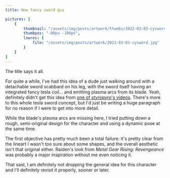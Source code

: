 ```yaml
---
title: New fancy sword guy

pictures: [
	{
		thumbnail: "/assets/img/posts/artwork/thumbs/2022-03-03-cysword.jpg",
		thumbpos: "-80px -100px",
		lowres: {
			file: "/assets/img/posts/artwork/2022-03-03-cysword.jpg"
		}
	}
]
---
```

The title says it all.

For quite a while, I've had this idea of a dude just walking around with a detachable sword scabbard on his leg, with the sword itself having an integrated fancy tesla coil... and emitting plasma arcs from its blade. Yeah, definitely didn't get this idea from [one of *styropyro*'s videos](https://youtu.be/UNisqZOAaAs). There's more to this whole tesla sword concept, but I'd just be writing a huge paragraph for no reason if I were to get into more detail.

While the blade's plasma arcs are missing here, I tried putting down a rough, semi-original design for the character and using a dynamic pose at the same time.

The first objective has pretty much been a total failure: it's pretty clear from the lineart I wasn't too sure about some shapes, and the overall aesthetic isn't that original either. Raiden's look from *Metal Gear Rising: Revengeance* was probably a major inspiration without me even noticing it.

That said, I am definitely not dropping the general idea for this character and I'll definitely revisit it properly, sooner or later.
